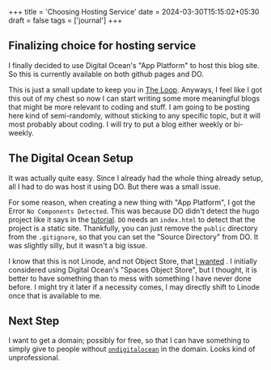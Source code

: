 +++
title = 'Choosing Hosting Service'
date = 2024-03-30T15:15:02+05:30
draft = false
tags = ['journal']
+++

## Finalizing choice for hosting service

I finally decided to use Digital Ocean's "App Platform" to host this blog site.
So this is currently available on both github pages and DO.

This is just a small update to keep you in [The
Loop](https://open.spotify.com/track/4E8SsodyGGLgv7HPeSisw5?si=1a093a5fb6a445d7).
Anyways, I feel like I got this out of my chest so now I can start writing some
more meaningful blogs that might be more relevant to coding and stuff. I am
going to be posting here kind of semi-randomly, without sticking to any
specific topic, but it will most probably about coding. I will try to put a
blog either weekly or bi-weekly.

## The Digital Ocean Setup

It was actually quite easy. Since I already had the whole thing already setup,
all I had to do was host it using DO. But there was a small issue.

For some reason, when creating a new thing with "App Platform", I got the Error
`No Components Detected`. This was because DO didn't detect the hugo project
like it says in the
[tutorial](https://www.digitalocean.com/community/tutorials/how-to-build-and-deploy-a-hugo-site-to-digitalocean-app-platform#step-4-deploying-to-digitalocean-with-app-platform).
`DO` needs an `index.html` to detect that the project is a static site.
Thankfully, you can just remove the `public` directory from the `.gitignore`,
so that you can set the "Source Directory" from DO. It was slightly silly, but
it wasn't a big issue.

I know that this is not Linode, and not Object Store, that [I
wanted](/posts/hugo-blog-setup) . I initially considered using Digital Ocean's
"Spaces Object Store", but I thought, it is better to have something than to
mess with something I have never done before. I might try it later if a
necessity comes, I may directly shift to Linode once that is available to me.

## Next Step

I want to get a domain; possibly for free, so that I can have something to
simply give to people without
[`ondigitalocean`](https://blog-evibj.ondigitalocean.app/) in the domain. Looks
kind of unprofessional.
